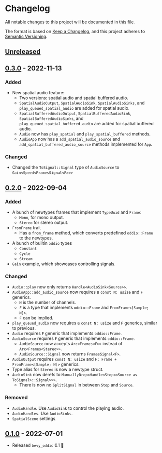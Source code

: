 # Changelog

All notable changes to this project will be documented in this file.

The format is based on [Keep a Changelog](https://keepachangelog.com/en/1.0.0/),
and this project adheres to [Semantic Versioning](https://semver.org/spec/v2.0.0.html).

## [Unreleased]

## [0.3.0] - 2022-11-13

### Added

- New spatial audio feature:
  - Two versions: spatial audio and spatial buffered audio.
  - `SpatialAudioOutput`, `SpatialAudioSink`, `SpatialAudioSinks`, and `play_queued_spatial_audio` are added for spatial audio.
  - `SpatialBufferedAudioOutput`, `SpatialBufferedAudioSink`, `SpatialBufferedAudioSinks`, and `play_queued_spatial_buffered_audio` are added for spatial buffered audio.
  - `Audio` now has `play_spatial` and `play_spatial_buffered` methods.
  - `AudioApp` now has a `add_spatial_audio_source` and `add_spatial_buffered_audio_source` methods implemented for `App`.

### Changed

- Changed the `ToSignal::Signal` type of `AudioSource` to `Gain<Speed<FramesSignal<F>>>`

## [0.2.0] - 2022-09-04

### Added

- A bunch of newtypes frames that implement `TypeUuid` and `Frame`:
  - `Mono`, for mono output.
  - `Stereo` for stereo output.
- `FromFrame` trait
  - Has a `from_frame` method, which converts predefined `oddio::Frame` to the newtypes.
- A bunch of builtin `oddio` types
  - `Constant`
  - `Cycle`
  - `Stream`
- `Gain` example, which showcases controlling signals.

### Changed

- `Audio::play` now only returns `Handle<AudioSink<Source>>`.
- `AudioApp::add_audio_source` now requires a `const N: usize` and `F` generics.
  - `N` is the number of channels.
  - `F` is a type that implements `oddio::Frame` and `FromFrame<[Sample; N]>`.
  - `F` can be implied.
- `play_queued_audio` now requires a `const N: usize` and `F` generics, similar to previous.
- `Audio` requires `F` generic that implements `oddio::Frame`.
- `AudioSource` requires `F` generic that implements `oddio::Frame`.
  - `AudioSource` now accepts `Arc<Frames<F>>` instead of `Arc<Frames<Stereo>>`.
  - `AudioSource::Signal` now returns `FramesSignal<F>`.
- `AudioOutput` requires `const N: usize` and `F: Frame + FromFrame<[Sample; N]>` generics.
- Type alias for `Stereo` is now a newtype struct.
- `AudioSink` now derefs to `ManuallyDrop<Handle<Stop<<Source as ToSignal>::Signal>>>`.
  - There is now no `SplitSignal` in between `Stop` and `Source`.

### Removed

- `AudioHandle`. Use `AudioSink` to control the playing audio.
- `AudioHandles`. Use `AudioSinks`.
- `SpatialScene` settings.

## [0.1.0] - 2022-07-01

- Released `bevy_oddio` 0.1 🎉

[Unreleased]: https://github.com/harudagondi/bevy_oddio/compare/v0.2.0..HEAD
[0.3.0]: https://github.com/harudagondi/bevy_oddio/compare/v0.2.0..v0.3.0
[0.2.0]: https://github.com/harudagondi/bevy_oddio/compare/v0.1.0..v0.2.0
[0.1.0]: https://github.com/harudagondi/bevy_oddio/releases/tag/v0.1.0
